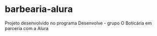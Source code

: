# barbearia-alura
Projeto desenvolvido no programa Desenvolve - grupo O Boticária em parceria com a Alura
